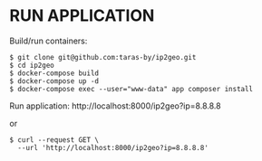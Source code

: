 # RUN APPLICATION

Build/run containers:

    $ git clone git@github.com:taras-by/ip2geo.git
    $ cd ip2geo
    $ docker-compose build
    $ docker-compose up -d 
    $ docker-compose exec --user="www-data" app composer install

Run application: http://localhost:8000/ip2geo?ip=8.8.8.8
    
or

    $ curl --request GET \
      --url 'http://localhost:8000/ip2geo?ip=8.8.8.8'
      